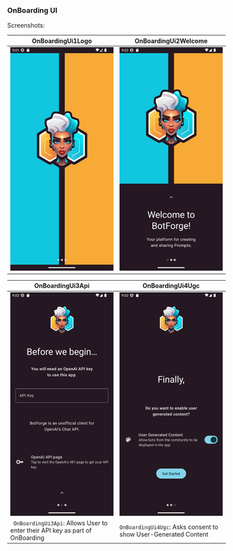 <!--
SPDX-FileCopyrightText: 2023 Dheshan Mohandass (L4TTiCe) <dheshan@mohandass.com>
SPDX-License-Identifier: MIT
-->

### OnBoarding UI

Screenshots:

<table width="100%">
    <thead>
        <tr>
            <th width="50%">OnBoardingUi1Logo</th>
            <th width="50%">OnBoardingUi2Welcome</th>
        </tr>
    </thead>
    <tbody>
        <tr>
            <td width="50%"><img src="/assets/ui/onboarding/OnBoardingUi1Logo.png"/></td>
            <td width="50%"><img src="/assets/ui/onboarding/OnBoardingUi2Welcome.png"/></td>
        </tr>
    </tbody>
</table>

<table width="100%">
    <thead>
        <tr>
            <th width="50%">OnBoardingUi3Api</th>
            <th width="50%">OnBoardingUi4Ugc</th>
        </tr>
    </thead>
    <tbody>
        <tr>
            <td width="50%"><img src="/assets/ui/onboarding/OnBoardingUi3Api.png"/></td>
            <td width="50%"><img src="/assets/ui/onboarding/OnBoardingUi4Ugc.png"/></td>
        </tr>
        <tr>
            <td width="50%"><code> OnBoardingUi3Api</code>: Allows User to enter their API key as part of OnBoarding</td>
            <td width="50%"><code>OnBoardingUi4Ugc</code>: Asks consent to show User-Generated Content</td>
        </tr>
    </tbody>
</table>